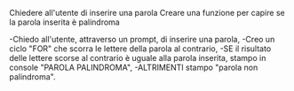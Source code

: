 Chiedere all'utente di inserire una parola
Creare una funzione per capire se la parola inserita è palindroma

-Chiedo all'utente, attraverso un prompt, di inserire una parola,
-Creo un ciclo "FOR" che scorra le lettere della parola al contrario,
-SE il risultato delle lettere scorse al contrario è uguale alla parola inserita, stampo in console "PAROLA PALINDROMA",
-ALTRIMENTI stampo "parola non palindroma".
